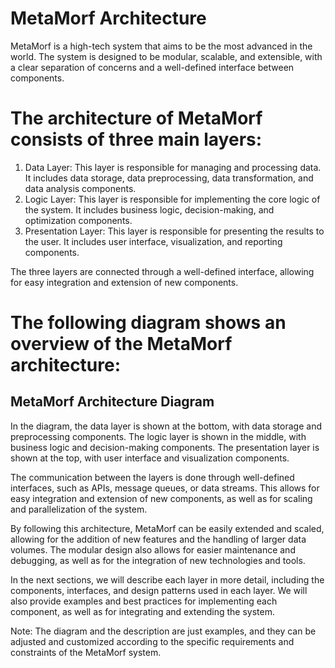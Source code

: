 # MetaMorf Architecture
  
MetaMorf is a high-tech system that aims to be the most advanced in the world. The system is designed to be modular, scalable, and extensible, with a clear separation of concerns and a well-defined interface between components.

# The architecture of MetaMorf consists of three main layers:

1. Data Layer: This layer is responsible for managing and processing data. It includes data storage, data preprocessing, data transformation, and data analysis components.
2. Logic Layer: This layer is responsible for implementing the core logic of the system. It includes business logic, decision-making, and optimization components.
3. Presentation Layer: This layer is responsible for presenting the results to the user. It includes user interface, visualization, and reporting components.

  The three layers are connected through a well-defined interface, allowing for easy integration and extension of new components.

# The following diagram shows an overview of the MetaMorf architecture:

## MetaMorf Architecture Diagram

In the diagram, the data layer is shown at the bottom, with data storage and preprocessing components. The logic layer is shown in the middle, with business logic and decision-making components. The presentation layer is shown at the top, with user interface and visualization components.

The communication between the layers is done through well-defined interfaces, such as APIs, message queues, or data streams. This allows for easy integration and extension of new components, as well as for scaling and parallelization of the system.

By following this architecture, MetaMorf can be easily extended and scaled, allowing for the addition of new features and the handling of larger data volumes. The modular design also allows for easier maintenance and debugging, as well as for the integration of new technologies and tools.

In the next sections, we will describe each layer in more detail, including the components, interfaces, and design patterns used in each layer. We will also provide examples and best practices for implementing each component, as well as for integrating and extending the system.

Note: The diagram and the description are just examples, and they can be adjusted and customized according to the specific requirements and constraints of the MetaMorf system.
